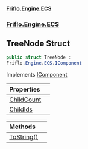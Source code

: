 #### [Friflo.Engine.ECS](index.md 'index')
### [Friflo.Engine.ECS](Friflo.Engine.ECS.md 'Friflo.Engine.ECS')

## TreeNode Struct

```csharp
public struct TreeNode :
Friflo.Engine.ECS.IComponent
```

Implements [IComponent](IComponent.md 'Friflo.Engine.ECS.IComponent')

| Properties | |
| :--- | :--- |
| [ChildCount](TreeNode.ChildCount.md 'Friflo.Engine.ECS.TreeNode.ChildCount') | |
| [ChildIds](TreeNode.ChildIds.md 'Friflo.Engine.ECS.TreeNode.ChildIds') | |

| Methods | |
| :--- | :--- |
| [ToString()](TreeNode.ToString().md 'Friflo.Engine.ECS.TreeNode.ToString()') | |
